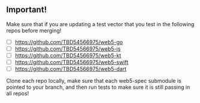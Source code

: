## Important!

Make sure that if you are updating a test vector that you test in the following repos before merging!

- [ ] https://github.com/TBD54566975/web5-go
- [ ] https://github.com/TBD54566975/web5-js
- [ ] https://github.com/TBD54566975/web5-kt
- [ ] https://github.com/TBD54566975/web5-swift
- [ ] https://github.com/TBD54566975/web5-dart

Clone each repo locally, make sure that each web5-spec submodule is pointed to your branch, and then run tests to make sure it is still passing in all repos!